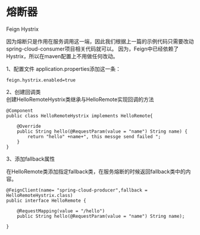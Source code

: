 # 熔断器
Feign Hystrix

因为熔断只是作用在服务调用这一端，因此我们根据上一篇的示例代码只需要改动spring-cloud-consumer项目相关代码就可以。
因为，Feign中已经依赖了Hystrix，所以在maven配置上不用做任何改动。  

1、配置文件
application.properties添加这一条：
```
feign.hystrix.enabled=true
```
2、创建回调类  
创建HelloRemoteHystrix类继承与HelloRemote实现回调的方法

```
@Component
public class HelloRemoteHystrix implements HelloRemote{

    @Override
    public String hello(@RequestParam(value = "name") String name) {
        return "hello" +name+", this messge send failed ";
    }
}
```

3、添加fallback属性

在HelloRemote类添加指定fallback类，在服务熔断的时候返回fallback类中的内容。
```
@FeignClient(name= "spring-cloud-producer",fallback = HelloRemoteHystrix.class)
public interface HelloRemote {

    @RequestMapping(value = "/hello")
    public String hello(@RequestParam(value = "name") String name);

}
```